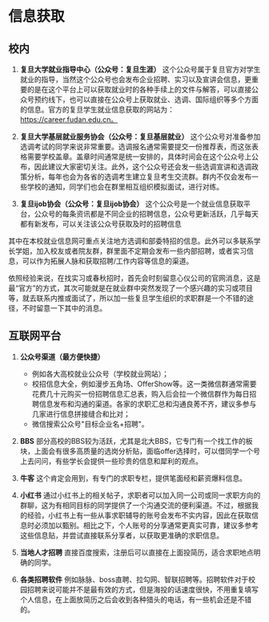 
# 信息获取

## 校内

1. **复旦大学就业指导中心（公众号：复旦生涯）**
    这个公众号属于复旦官方对学生就业的指导，当然这个公众号也会发布企业招聘、实习以及宣讲会信息，更重要的是在这个平台上可以获取就业时的各种手续上的文件与解答，可以直接公众号预约线下，也可以直接在公众号上获取就业、选调、国际组织等多个方面的信息。官方的复旦学生就业信息获取的网站为：<https://career.fudan.edu.cn。>

2. **复旦大学基层就业服务协会（公众号：复旦基层就业）**
    这个公众号对准备参加选调考试的同学来说非常重要。选调报名通常需要提交一份推荐表，而这张表格需要学校盖章。盖章时间通常是统一安排的，具体时间会在这个公众号上公布，因此建议大家密切关注。此外，这个公众号还会发一些选调宣讲和选调政策分析，每年也会为各省的选调考生建立复旦考生交流群。群内不仅会发布一些学校的通知，同学们也会在群里相互组织模拟面试，进行对练。

3. **复旦ijob协会（公众号：复旦ijob协会）**
    这个公众号是一个就业信息获取平台，公众号的每条资讯都是不同企业的招聘信息，公众号更新活跃，几乎每天都有新发布，可以关注该公众号获取及时的招聘信息

其中在本校就业信息网可重点关注地方选调和部委特招的信息。此外可以多联系学长学姐，加入校友或者院友群，群里面不定期会发布一些内部招聘，或者实习信息，可以作为拓展人脉和获取招聘/工作内容等信息的渠道。

依照经验来说，在找实习或春秋招时，首先会时刻留意心仪公司的官网消息，这是最“官方”的方式，其次可能就是在就业群中突然发现了一个感兴趣的实习或项目等，就去联系内推或面试了，所以加一些复旦学生组织的求职群是一个不错的途径，不时留意一下其中的消息。

## 互联网平台

1. **公众号渠道（最方便快捷）**
   - 例如各大高校就业公众号（学校就业网站）；
   - 校招信息大全，例如漫步五角场、OfferShow等。这一类微信群通常需要花费几十元购买一份招聘信息汇总表，购入后会拉一个微信群作为每日招聘信息发布和沟通的渠道。各家的求职汇总和沟通良莠不齐，建议多参与几家进行信息拼接缝合和比对；
   - 微信搜索公众号"目标企业名+招聘"。

2. **BBS**
   部分高校的BBS较为活跃，尤其是北大BBS，它专门有一个找工作的板块，上面会有很多高质量的选岗分析贴，面临offer选择时，可以借同学一个号上去问问，有些学长会提供一些珍贵的信息和犀利的观点。
3. **牛客**
   这个肯定会用到，有专门的求职专栏，提供笔面经和薪资爆料信息。
4. **小红书**
   通过小红书上的相关帖子，求职者可以加入同一公司或同一求职方向的群聊，这为有相同目标的同学提供了一个沟通交流的便利渠道。不过，根据我的经验，小红书上有一些从事求职辅导的账号会发布不实内容，因此在获取信息时必须加以甄别。相比之下，个人账号的分享通常更真实可靠，建议多参考这些信息贴，并尝试直接联系分享者，以获取更准确的求职信息。
5. **当地人才招聘**
   直接百度搜索，注册后可以直接在上面投简历，适合求职地点明确的同学。
6. **各类招聘软件**
   例如脉脉、boss直聘、拉勾网、智联招聘等。招聘软件对于校园招聘来说可能并不是最有效的方式，但是海投的话速度很快，不用重复填写个人信息，在上面放简历之后会收到各种猎头的电话，有一些机会还是不错的。
